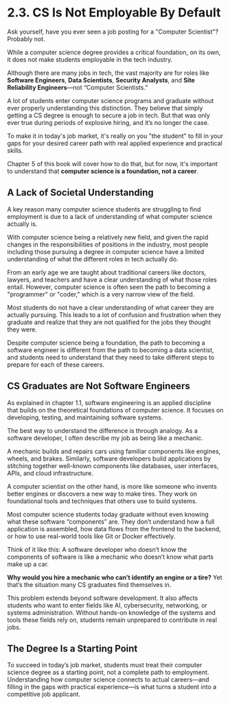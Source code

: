 # 2.3. CS Is Not Employable By Default

Ask yourself, have you ever seen a job posting for a "Computer Scientist"? Probably not.

While a computer science degree provides a critical foundation, on its own, it does not make students employable in the tech industry.

Although there are many jobs in tech, the vast majority are for roles like **Software Engineers**, **Data Scientists**, **Security Analysts**, and **Site Reliability Engineers**—not “Computer Scientists.”

A lot of students enter computer science programs and graduate without ever properly understanding this distinction. They believe that simply getting a CS degree is enough to secure a job in tech. But that was only ever true during periods of explosive hiring, and it’s no longer the case.

To make it in today's job market, it's really on you "the student" to fill in your gaps for your desired career path with real applied experience and practical skills.

Chapter 5 of this book will cover how to do that, but for now, it's important to understand that **computer science is a foundation, not a career**.

## A Lack of Societal Understanding

A key reason many computer science students are struggling to find employment is due to a lack of understanding of what computer science actually is.

With computer science being a relatively new field, and given the rapid changes in the responsibilities of positions in the industry, most people including those pursuing a degree in computer science have a limited understanding of what the different roles in tech actually do.

From an early age we are taught about traditional careers like doctors, lawyers, and teachers and have a clear understanding of what those roles entail. However, computer science is often seen the path to becoming a "programmer" or "coder," which is a very narrow view of the field.

Most students do not have a clear understanding of what career they are actually pursuing. This leads to a lot of confusion and frustration when they graduate and realize that they are not qualified for the jobs they thought they were.

Despite computer science being a foundation, the path to becoming a software engineer is different from the path to becoming a data scientist, and students need to understand that they need to take different steps to prepare for each of these careers.

## CS Graduates are Not Software Engineers

As explained in chapter 1.1, software engineering is an applied discipline that builds on the theoretical foundations of computer science. It focuses on developing, testing, and maintaining software systems.

The best way to understand the difference is through analogy. As a software developer, I often describe my job as being like a mechanic.

A mechanic builds and repairs cars using familiar components like engines, wheels, and brakes. Similarly, software developers build applications by stitching together well-known components like databases, user interfaces, APIs, and cloud infrastructure.

A computer scientist on the other hand, is more like someone who invents better engines or discovers a new way to make tires. They work on foundational tools and techniques that others use to build systems.

Most computer science students today graduate without even knowing what these software “components” are. They don’t understand how a full application is assembled, how data flows from the frontend to the backend, or how to use real-world tools like Git or Docker effectively.

Think of it like this: A software developer who doesn’t know the components of software is like a mechanic who doesn’t know what parts make up a car.

**Why would you hire a mechanic who can’t identify an engine or a tire?** Yet that’s the situation many CS graduates find themselves in.

This problem extends beyond software development. It also affects students who want to enter fields like AI, cybersecurity, networking, or systems administration. Without hands-on knowledge of the systems and tools these fields rely on, students remain unprepared to contribute in real jobs.

## The Degree Is a Starting Point

To succeed in today’s job market, students must treat their computer science degree as a starting point, not a complete path to employment. Understanding how computer science connects to actual careers—and filling in the gaps with practical experience—is what turns a student into a competitive job applicant.
